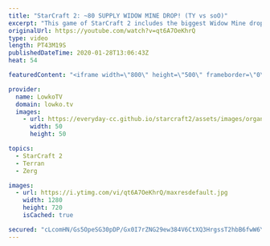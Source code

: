 ```yaml
---
title: "StarCraft 2: ~80 SUPPLY WIDOW MINE DROP! (TY vs soO)"
excerpt: "This game of StarCraft 2 includes the biggest Widow Mine drop I've ever seen at the professional level in SC2. Roughly 80 supply worth of Brood Lords and Corruptors goes up in a matter of seconds as TY comes in from the side with a massive Medivac flank. In this video I cast a long drawn out macro game"
originalUrl: https://youtube.com/watch?v=qt6A7OeKhrQ
type: video
length: PT43M19S
publishedDateTime: 2020-01-28T13:06:43Z
heat: 54

featuredContent: "<iframe width=\"800\" height=\"500\" frameborder=\"0\" src=\"https://www.youtube.com/embed/qt6A7OeKhrQ\" allow=\"accelerometer; autoplay; encrypted-media; gyroscope; picture-in-picture\" allowfullscreen></iframe>"

provider:
  name: LowkoTV
  domain: lowko.tv
  images:
    - url: https://everyday-cc.github.io/starcraft2/assets/images/organizations/lowko.tv-50x50.jpg
      width: 50
      height: 50

topics:
  - StarCraft 2
  - Terran
  - Zerg

images:
  - url: https://i.ytimg.com/vi/qt6A7OeKhrQ/maxresdefault.jpg
    width: 1280
    height: 720
    isCached: true

secured: "cLcomHN/Gs5OpeSG30pDP/Gx0I7rZNG29ew384V6CtXQ3HrgssT2hbB6fwW6YFYOKUoomMiKPgRNgqr5yAXY6JU2ObMbUGZKAR0ks0qqmBFHpXf/OvU7AX49FWBNy8jZ0s6EZIoSx0TdJfesSVUifodvPl9FsQyGDFVIVFm0sgp7XZLFtSHVHZ/166UlI/BJ2hlSLskwCcNIPtSi9Z99CmrhNVkgZ1Jjmk2HJJu6ODRwGwVd9Wh6WWHBTHsbf2doiWGNShdUmAxUwvtn1v2Eic03dnLm4yYaJpJEpiv0wc7Q1YQm6HBbGScSvq+Pw+7eTjm8je9LNElV66JE1D1x0Uc9IR5LKi+esojF3BFi23fhoSSbZ21r1VOh3yjF9hx68sAmlUDrvanwDqveCdrlYHyYdkZR6/N1wT/efxR+WR6FZtrD8/DONBdijtQIbRiL;w5yJCxcU5pe0W1Z6oABpEw=="
---
```


